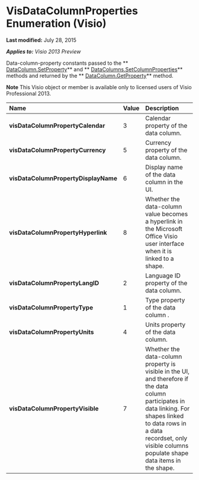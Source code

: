 
# VisDataColumnProperties Enumeration (Visio)

 **Last modified:** July 28, 2015

 _**Applies to:** Visio 2013 Preview_

Data-column-property constants passed to the  ** [DataColumn.SetProperty](5851daa0-e2e0-7073-7e26-f0fc73586b9b.md)** and ** [DataColumns.SetColumnProperties](453de04e-3def-11d1-67a4-127da4459564.md)** methods and returned by the ** [DataColumn.GetProperty](8fa134e8-320d-546b-1de1-e19607a60c49.md)** method.


 **Note**  This Visio object or member is available only to licensed users of Visio Professional 2013.



|**Name**|**Value**|**Description**|
|:-----|:-----|:-----|
| **visDataColumnPropertyCalendar**|3|Calendar property of the data column.|
| **visDataColumnPropertyCurrency**|5|Currency property of the data column.|
| **visDataColumnPropertyDisplayName**|6|Display name of the data column in the UI.|
| **visDataColumnPropertyHyperlink**|8|Whether the data-column value becomes a hyperlink in the Microsoft Office Visio user interface when it is linked to a shape.|
| **visDataColumnPropertyLangID**|2|Language ID property of the data column.|
| **visDataColumnPropertyType**|1|Type property of the data column .|
| **visDataColumnPropertyUnits**|4|Units property of the data column.|
| **visDataColumnPropertyVisible**|7|Whether the data-column property is visible in the UI, and therefore if the data column participates in data linking. For shapes linked to data rows in a data recordset, only visible columns populate shape data items in the shape.|
